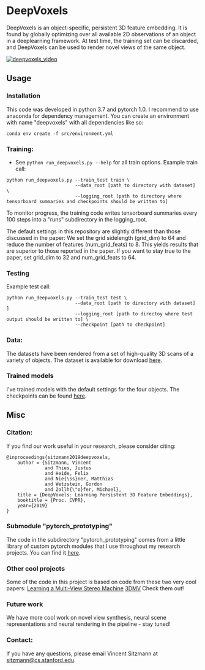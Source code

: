 # DeepVoxels

DeepVoxels is an object-specific, persistent 3D feature embedding. It is found by globally optimizing over all available 
2D observations of an object in a deeplearning framework. At test time, the training set can be discarded, and DeepVoxels 
can be used to render novel views of the same object. 

[![deepvoxels_video](https://img.youtube.com/vi/HM_WsZhoGXw/0.jpg)](https://www.youtube.com/watch?v=HM_WsZhoGXw)

## Usage
### Installation
This code was developed in python 3.7 and pytorch 1.0. I recommend to use anaconda for dependency management. 
You can create an environment with name "deepvoxels" with all dependencies like so:
```
conda env create -f src/environment.yml
```

### Training:  
* See `python run_deepvoxels.py --help` for all train options. 
Example train call:
```
python run_deepvoxels.py --train_test train \
                         --data_root [path to directory with dataset] \
                         --logging_root [path to directory where tensorboard summaries and checkpoints should be written to] 
```
To monitor progress, the training code writes tensorboard summaries every 100 steps into a "runs" subdirectory in the logging_root.

The default settings in this repository are slightly different than those discussed in the paper: We set the grid 
sidelength (grid_dim) to 64 and reduce the number of features (num_grid_feats) to 8. This yields results that are 
superior to those reported in the paper. If you want to stay true to the paper, set grid_dim to 32 and num_grid_feats to 64.

### Testing
Example test call:
```
python run_deepvoxels.py --train_test test \
                         --data_root [path to directory with dataset] ]
                         --logging_root [path to directoy where test output should be written to] \
                         --checkpoint [path to checkpoint]
```

### Data:
The datasets have been rendered from a set of high-quality 3D scans of a variety of objects.
The dataset is available for download [here](https://drive.google.com/open?id=1KlWzDdKpmSZ-J-PZFp7j8Z9tUHUvTsE-).

### Trained models
I've trained models with the default settings for the four objects. The checkpoints can be found 
[here](https://drive.google.com/drive/folders/1EpMJZPLFVDwXFIvrQ4QSUc9DIXqX67cx?usp=sharing).

## Misc
### Citation:  
If you find our work useful in your research, please consider citing:
```
@inproceedings{sitzmann2019deepvoxels,
	author = {Sitzmann, Vincent 
	          and Thies, Justus 
	          and Heide, Felix 
	          and Nie{\ss}ner, Matthias 
	          and Wetzstein, Gordon 
	          and Zollh{\"o}fer, Michael},
	title = {DeepVoxels: Learning Persistent 3D Feature Embeddings},
	booktitle = {Proc. CVPR},
	year={2019}
}
```

### Submodule "pytorch_prototyping"
The code in the subdirectory "pytorch_prototyping" comes from a little library of custom pytorch modules that I use throughout my 
research projects. You can find it [here](https://github.com/vsitzmann/pytorch_prototyping).

### Other cool projects
Some of the code in this project is based on code from these two very cool papers:
[Learning a Multi-View Stereo Machine](https://github.com/akar43/lsm)
[3DMV](https://github.com/angeladai/3DMV)
Check them out!

### Future work
We have more cool work on novel view synthesis, neural scene representations and neural rendering in the pipeline - 
stay tuned!

### Contact:
If you have any questions, please email Vincent Sitzmann at sitzmann@cs.stanford.edu.
